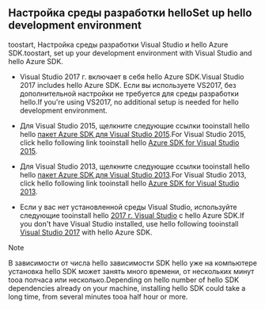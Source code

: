 ## <span data-ttu-id="4fb5e-101"><a name="setupdevenv"></a>Настройка среды разработки hello</span><span class="sxs-lookup"><span data-stu-id="4fb5e-101"><a name="setupdevenv"></a>Set up hello development environment</span></span>
<span data-ttu-id="4fb5e-102">toostart, Настройка среды разработки Visual Studio и hello Azure SDK.</span><span class="sxs-lookup"><span data-stu-id="4fb5e-102">toostart, set up your development environment with Visual Studio and hello Azure SDK.</span></span>

* <span data-ttu-id="4fb5e-103">Visual Studio 2017 г. включает в себя hello Azure SDK.</span><span class="sxs-lookup"><span data-stu-id="4fb5e-103">Visual Studio 2017 includes hello Azure SDK.</span></span> <span data-ttu-id="4fb5e-104">Если вы используете VS2017, без дополнительной настройки не требуется для среды разработки hello.</span><span class="sxs-lookup"><span data-stu-id="4fb5e-104">If you're using VS2017, no additional setup is needed for hello development environment.</span></span>
* <span data-ttu-id="4fb5e-105">Для Visual Studio 2015, щелкните следующие ссылки tooinstall hello hello [пакет Azure SDK для Visual Studio 2015](http://go.microsoft.com/fwlink/?linkid=518003).</span><span class="sxs-lookup"><span data-stu-id="4fb5e-105">For Visual Studio 2015, click hello following link tooinstall hello [Azure SDK for Visual Studio 2015](http://go.microsoft.com/fwlink/?linkid=518003).</span></span>
* <span data-ttu-id="4fb5e-106">Для Visual Studio 2013, щелкните следующие ссылки tooinstall hello hello [пакет Azure SDK для Visual Studio 2013](http://go.microsoft.com/fwlink/?LinkID=324322).</span><span class="sxs-lookup"><span data-stu-id="4fb5e-106">For Visual Studio 2013, click hello following link tooinstall hello [Azure SDK for Visual Studio 2013](http://go.microsoft.com/fwlink/?LinkID=324322).</span></span>

* <span data-ttu-id="4fb5e-107">Если у вас нет установленной среды Visual Studio, используйте следующие tooinstall hello [2017 г. Visual Studio](https://www.visualstudio.com/) с hello Azure SDK.</span><span class="sxs-lookup"><span data-stu-id="4fb5e-107">If you don't have Visual Studio installed, use hello following tooinstall [Visual Studio 2017](https://www.visualstudio.com/) with hello Azure SDK.</span></span>

> [!NOTE]
> <span data-ttu-id="4fb5e-108">В зависимости от числа hello зависимости SDK hello уже на компьютере установка hello SDK может занять много времени, от нескольких минут tooa полчаса или несколько.</span><span class="sxs-lookup"><span data-stu-id="4fb5e-108">Depending on hello number of hello SDK dependencies already on your machine, installing hello SDK could take a long time, from several minutes tooa half hour or more.</span></span>
>
>
